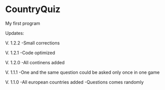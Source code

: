 # CountryQuiz
My first program

Updates:

V. 1.2.2
-Small corrections

V. 1.2.1
-Code optimized

V. 1.2.0
-All continens added

V. 1.1.1
-One and the same question could be asked only once in one game

V. 1.1.0
-All european countries added
-Questions comes randomly
